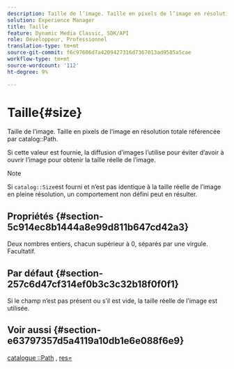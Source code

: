 ```yaml
---
description: Taille de l’image. Taille en pixels de l’image en résolution totale référencée par le chemin d’accès au catalogue.
solution: Experience Manager
title: Taille
feature: Dynamic Media Classic, SDK/API
role: Développeur, Professionnel
translation-type: tm+mt
source-git-commit: f6c97606d7a4209427316d7367013ad9585a5cae
workflow-type: tm+mt
source-wordcount: '112'
ht-degree: 9%

---
```



# Taille{#size}

Taille de l’image. Taille en pixels de l’image en résolution totale référencée par catalog::Path.

Si cette valeur est fournie, la diffusion d’images l’utilise pour éviter d’avoir à ouvrir l’image pour obtenir la taille réelle de l’image.

>[!NOTE]
>
>Si `catalog::Size`est fourni et n’est pas identique à la taille réelle de l’image en pleine résolution, un comportement non défini peut en résulter.

## Propriétés {#section-5c914ec8b1444a8e99d811b647cd42a3}

Deux nombres entiers, chacun supérieur à 0, séparés par une virgule. Facultatif.

## Par défaut {#section-257c6d47cf314ef0b3c3c32b18f0f0f1}

Si le champ n’est pas présent ou s’il est vide, la taille réelle de l’image est utilisée.

## Voir aussi {#section-e63797357d5a4119a10db1e6e088f6e9}

[catalogue ::Path](../../../../../../is-api/image-catalog/image-serving-api-ref/c-image-catalog-reference/c-image-svg-data-reference/c-image-data-reference/r-path-cat.md#reference-306afcaff172440ca81b85da8d78213c) ,  [res=](/help/aem-is-ir-api/is-api/http-ref/image-serving-api-ref/c-http-protocol-reference/c-command-reference/r-res.md)
